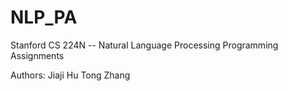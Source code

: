 NLP_PA
======
Stanford CS 224N -- Natural Language Processing Programming Assignments

Authors:
Jiaji Hu
Tong Zhang
